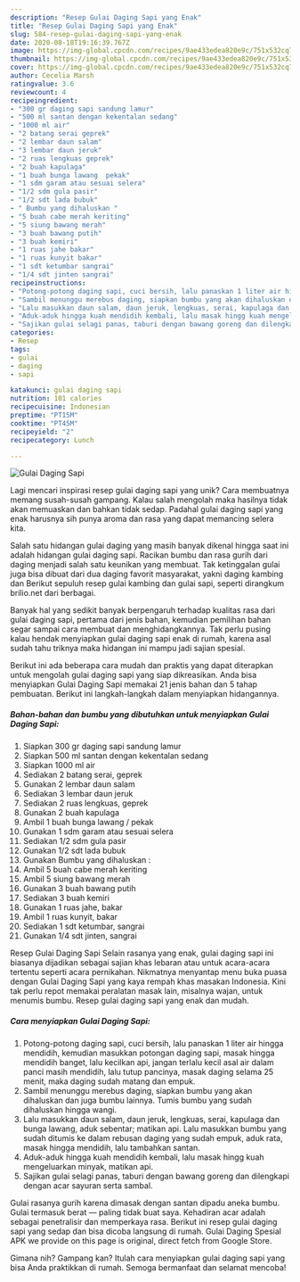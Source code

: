```yaml
---
description: "Resep Gulai Daging Sapi yang Enak"
title: "Resep Gulai Daging Sapi yang Enak"
slug: 584-resep-gulai-daging-sapi-yang-enak
date: 2020-08-18T19:16:39.767Z
image: https://img-global.cpcdn.com/recipes/9ae433edea820e9c/751x532cq70/gulai-daging-sapi-foto-resep-utama.jpg
thumbnail: https://img-global.cpcdn.com/recipes/9ae433edea820e9c/751x532cq70/gulai-daging-sapi-foto-resep-utama.jpg
cover: https://img-global.cpcdn.com/recipes/9ae433edea820e9c/751x532cq70/gulai-daging-sapi-foto-resep-utama.jpg
author: Cecelia Marsh
ratingvalue: 3.6
reviewcount: 4
recipeingredient:
- "300 gr daging sapi sandung lamur"
- "500 ml santan dengan kekentalan sedang"
- "1000 ml air"
- "2 batang serai geprek"
- "2 lembar daun salam"
- "3 lembar daun jeruk"
- "2 ruas lengkuas geprek"
- "2 buah kapulaga"
- "1 buah bunga lawang  pekak"
- "1 sdm garam atau sesuai selera"
- "1/2 sdm gula pasir"
- "1/2 sdt lada bubuk"
- " Bumbu yang dihaluskan "
- "5 buah cabe merah keriting"
- "5 siung bawang merah"
- "3 buah bawang putih"
- "3 buah kemiri"
- "1 ruas jahe bakar"
- "1 ruas kunyit bakar"
- "1 sdt ketumbar sangrai"
- "1/4 sdt jinten sangrai"
recipeinstructions:
- "Potong-potong daging sapi, cuci bersih, lalu panaskan 1 liter air hingga mendidih, kemudian masukkan potongan daging sapi, masak hingga mendidih banget, lalu kecilkan api, jangan terlalu kecil asal air dalam panci masih mendidih, lalu tutup pancinya, masak daging selama 25 menit, maka daging sudah matang dan empuk."
- "Sambil menunggu merebus daging, siapkan bumbu yang akan dihaluskan dan juga bumbu lainnya. Tumis bumbu yang sudah dihaluskan hingga wangi."
- "Lalu masukkan daun salam, daun jeruk, lengkuas, serai, kapulaga dan bunga lawang, aduk sebentar; matikan api. Lalu masukkan bumbu yang sudah ditumis ke dalam rebusan daging yang sudah empuk, aduk rata, masak hingga mendidih, lalu tambahkan santan."
- "Aduk-aduk hingga kuah mendidih kembali, lalu masak hingg kuah mengeluarkan minyak, matikan api."
- "Sajikan gulai selagi panas, taburi dengan bawang goreng dan dilengkapi dengan acar sayuran serta sambal."
categories:
- Resep
tags:
- gulai
- daging
- sapi

katakunci: gulai daging sapi 
nutrition: 101 calories
recipecuisine: Indonesian
preptime: "PT15M"
cooktime: "PT45M"
recipeyield: "2"
recipecategory: Lunch

---
```



![Gulai Daging Sapi](https://img-global.cpcdn.com/recipes/9ae433edea820e9c/751x532cq70/gulai-daging-sapi-foto-resep-utama.jpg)

Lagi mencari inspirasi resep gulai daging sapi yang unik? Cara membuatnya memang susah-susah gampang. Kalau salah mengolah maka hasilnya tidak akan memuaskan dan bahkan tidak sedap. Padahal gulai daging sapi yang enak harusnya sih punya aroma dan rasa yang dapat memancing selera kita.

Salah satu hidangan gulai daging yang masih banyak dikenal hingga saat ini adalah hidangan gulai daging sapi. Racikan bumbu dan rasa gurih dari daging menjadi salah satu keunikan yang membuat. Tak ketinggalan gulai juga bisa dibuat dari dua daging favorit masyarakat, yakni daging kambing dan Berikut sepuluh resep gulai kambing dan gulai sapi, seperti dirangkum brilio.net dari berbagai.

Banyak hal yang sedikit banyak berpengaruh terhadap kualitas rasa dari gulai daging sapi, pertama dari jenis bahan, kemudian pemilihan bahan segar sampai cara membuat dan menghidangkannya. Tak perlu pusing kalau hendak menyiapkan gulai daging sapi enak di rumah, karena asal sudah tahu triknya maka hidangan ini mampu jadi sajian spesial.


Berikut ini ada beberapa cara mudah dan praktis yang dapat diterapkan untuk mengolah gulai daging sapi yang siap dikreasikan. Anda bisa menyiapkan Gulai Daging Sapi memakai 21 jenis bahan dan 5 tahap pembuatan. Berikut ini langkah-langkah dalam menyiapkan hidangannya.

<!--inarticleads1-->

##### Bahan-bahan dan bumbu yang dibutuhkan untuk menyiapkan Gulai Daging Sapi:

1. Siapkan 300 gr daging sapi sandung lamur
1. Siapkan 500 ml santan dengan kekentalan sedang
1. Siapkan 1000 ml air
1. Sediakan 2 batang serai, geprek
1. Gunakan 2 lembar daun salam
1. Sediakan 3 lembar daun jeruk
1. Sediakan 2 ruas lengkuas, geprek
1. Gunakan 2 buah kapulaga
1. Ambil 1 buah bunga lawang / pekak
1. Gunakan 1 sdm garam atau sesuai selera
1. Sediakan 1/2 sdm gula pasir
1. Gunakan 1/2 sdt lada bubuk
1. Gunakan  Bumbu yang dihaluskan :
1. Ambil 5 buah cabe merah keriting
1. Ambil 5 siung bawang merah
1. Gunakan 3 buah bawang putih
1. Sediakan 3 buah kemiri
1. Gunakan 1 ruas jahe, bakar
1. Ambil 1 ruas kunyit, bakar
1. Sediakan 1 sdt ketumbar, sangrai
1. Gunakan 1/4 sdt jinten, sangrai


Resep Gulai Daging Sapi Selain rasanya yang enak, gulai daging sapi ini biasanya dijadikan sebagai sajian khas lebaran atau untuk acara-acara tertentu seperti acara pernikahan. Nikmatnya menyantap menu buka puasa dengan Gulai Daging Sapi yang kaya rempah khas masakan Indonesia. Kini tak perlu repot memakai peralatan masak lain, misalnya wajan, untuk menumis bumbu. Resep gulai daging sapi yang enak dan mudah. 

<!--inarticleads2-->

##### Cara menyiapkan Gulai Daging Sapi:

1. Potong-potong daging sapi, cuci bersih, lalu panaskan 1 liter air hingga mendidih, kemudian masukkan potongan daging sapi, masak hingga mendidih banget, lalu kecilkan api, jangan terlalu kecil asal air dalam panci masih mendidih, lalu tutup pancinya, masak daging selama 25 menit, maka daging sudah matang dan empuk.
1. Sambil menunggu merebus daging, siapkan bumbu yang akan dihaluskan dan juga bumbu lainnya. Tumis bumbu yang sudah dihaluskan hingga wangi.
1. Lalu masukkan daun salam, daun jeruk, lengkuas, serai, kapulaga dan bunga lawang, aduk sebentar; matikan api. Lalu masukkan bumbu yang sudah ditumis ke dalam rebusan daging yang sudah empuk, aduk rata, masak hingga mendidih, lalu tambahkan santan.
1. Aduk-aduk hingga kuah mendidih kembali, lalu masak hingg kuah mengeluarkan minyak, matikan api.
1. Sajikan gulai selagi panas, taburi dengan bawang goreng dan dilengkapi dengan acar sayuran serta sambal.


Gulai rasanya gurih karena dimasak dengan santan dipadu aneka bumbu. Gulai termasuk berat — paling tidak buat saya. Kehadiran acar adalah sebagai penetralisir dan memperkaya rasa. Berikut ini resep gulai daging sapi yang sedap dan bisa dicoba langsung di rumah. Gulai Daging Spesial APK we provide on this page is original, direct fetch from Google Store. 

Gimana nih? Gampang kan? Itulah cara menyiapkan gulai daging sapi yang bisa Anda praktikkan di rumah. Semoga bermanfaat dan selamat mencoba!
